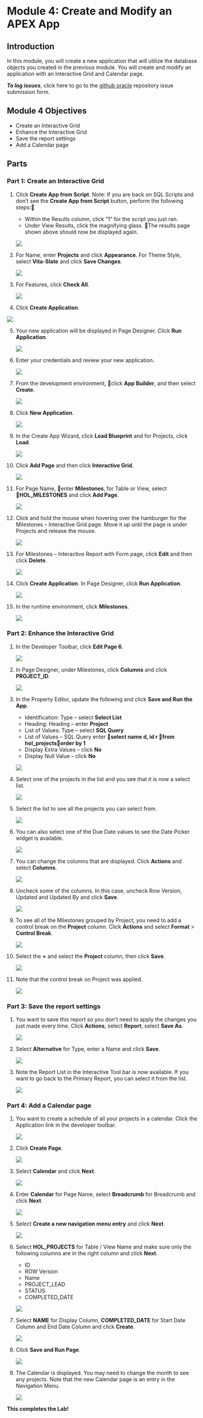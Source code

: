 # Module 4: Create and Modify an APEX App

## Introduction

In this module, you will create a new application that will utilize the database objects you created in the previous module. You will create and modify an application with an Interactive Grid and Calendar page.

***To log issues***, click here to go to the [github oracle](https://github.com/oracle/learning-library/issues/new) repository issue submission form.

## Module 4 Objectives

- Create an Interactive Grid
- Enhance the Interactive Grid
- Save the report settings
- Add a Calendar page

## Parts

### **Part 1:** Create an Interactive Grid

1. Click **Create App from Script**. Note: If you are back on SQL Scripts and don’t see the **Create App from Script** button, perform the following steps:
   - Within the Results column, click “1” for the script you just ran.
   - Under View Results, click the magnifying glass. The results page shown above should now be displayed again.

   ![](images/4/create-app-from-script.png)

2. For Name, enter **Projects** and click **Appearance**. For Theme Style, select **Vita-Slate** and click **Save Changes**.

   ![](images/4/app-name-and-appearance.png)

3. For Features, click **Check All**.

   ![](images/4/app-features.png)

4. Click **Create Application**.

  ![](images/4/create-application.png)

5. Your new application will be displayed in Page Designer. Click **Run Application**.

   ![](images/4/run-application.png)

6. Enter your credentials and review your new application.

   ![](images/4/app-home-page.png)

7. From the development environment, click **App Builder**, and then select **Create**.

   ![](images/4/navigate-to-create.png)

8. Click **New Application**.

   ![](images/4/new-application.png)

9. In the Create App Wizard, click **Load Blueprint** and for Projects, click **Load**. 

   ![](images/4/load-blueprint.png)

10. Click **Add Page** and then click **Interactive Grid**.

    ![](images/4/add-page.png)

11. For Page Name, enter **Milestones**, for Table or View, select **HOL_MILESTONES** and click **Add Page**.

    ![](images/4/add-interactive-grid-page.png)

12. Click and hold the mouse when hovering over the hamburger for the Milestones – Interactive Grid page. Move it up until the page is under Projects and release the mouse.

    ![](images/4/drag-milestones-under-projects.png)

13. For Milestones – Interactive Report with Form page, click **Edit** and then click **Delete**.

    ![](images/4/delete-form-page.png)

14. Click **Create Application**. In Page Designer, click **Run Application**.

    ![](images/4/app-home-page-2.png)

15. In the runtime environment, click **Milestones**.

    ![](images/4/navigate-to-milestones.png)

### **Part 2:** Enhance the Interactive Grid

1. In the Developer Toolbar, click **Edit Page 6**.

   ![](images/4/edit-page-6.png)

2. In Page Designer, under Milestones, click **Columns** and click **PROJECT_ID**.

   ![](images/4/project-id.png)

3. In the Property Editor, update the following and click **Save and Run the App**.
   -  Identification: Type – select **Select List**
   -  Heading: Heading – enter **Project**
   -  List of Values: Type – select **SQL Query**
   -  List of Values – SQL Query enter **select name d, id r from hol_projectsorder by 1**
   -  Display Extra Values – click **No**
   -  Display Null Value – click **No** 

   ![](images/4/configure-project-id.png)

4. Select one of the projects in the list and you see that it is now a select list.

   ![](images/4/project-as-select-list.png)

5. Select the list to see all the projects you can select from.

   ![](images/4/project-select-list-open.png)

6. You can also select one of the Due Date values to see the Date Picker widget is available.

   ![](images/4/date-picker.png)

7. You can change the columns that are displayed. Click **Actions** and select **Columns**.

   ![](images/4/actions-columns.png)

8. Uncheck some of the columns. In this case, uncheck Row Version, Updated and Updated By and click **Save**.

   ![](images/4/uncheck-displayed.png)

9. To see all of the Milestones grouped by Project, you need to add a control break on the **Project** column. Click **Actions** and select **Format** > **Control Break**.

   ![](images/4/control-break.png)

10. Select the **+** and select the **Project** column, then click **Save**.

    ![](images/4/control-break-settings.png)

11. Note that the control break on Project was applied.

    ![](images/4/milestones-with-control-break.png)

### **Part 3:** Save the report settings

1. You want to save this report so you don't need to apply the changes you just made every time. Click **Actions**, select **Report**, select **Save As**.

   ![](images/4/save-as.png)

2. Select **Alternative** for Type, enter a Name and click **Save**.

   ![](images/4/alternative-report.png)

3. Note the Report List in the Interactive Tool bar is now available. If you want to go back to the Primary Report, you can select it from the list.

   ![](images/4/view-alternative-report.png)

### **Part 4:** Add a Calendar page

1. You want to create a schedule of all your projects in a calendar. Click the Application link in the developer toolbar.

   ![](images/4/developer-toolbar.png)

2. Click **Create Page**.

   ![](images/4/create-page.png)

3. Select **Calendar** and click **Next**.

   ![](images/4/calendar-page.png)

4. Enter **Calendar** for Page Name, select **Breadcrumb** for Breadcrumb and click **Next**.

   ![](images/4/calendar-page-attributes.png)

5. Select **Create a new navigation menu entry** and click **Next**.

   ![](images/4/calendar-navigation-menu.png)

6. Select **HOL_PROJECTS** for Table / View Name and make sure only the following columns are in the right column and click **Next**.

   - ID
   - ROW Version
   - Name
   - PROJECT_LEAD
   - STATUS
   - COMPLETED_DATE

   ![](images/4/calendar-source.png) 

7. Select **NAME** for Display Column, **COMPLETED_DATE** for Start Date Column and End Date Column and click **Create**.

   ![](images/4/calendar-settings.png)

8. Click **Save and Run Page**.

   ![](images/4/run-page.png)

9. The Calendar is displayed. You may need to change the month to see any projects. Note that the new Calendar page is an entry in the Navigation Menu.

   ![](images/4/view-calendar-page.png)

**This completes the Lab!**
